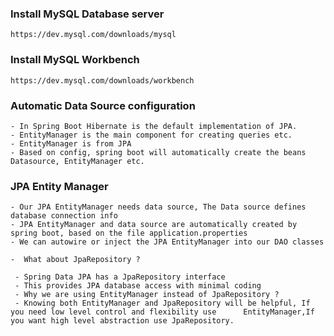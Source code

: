 ### Install MySQL Database server
	https://dev.mysql.com/downloads/mysql

### Install MySQL Workbench
	https://dev.mysql.com/downloads/workbench

### Automatic Data Source configuration
	- In Spring Boot Hibernate is the default implementation of JPA.
	- EntityManager is the main component for creating queries etc.
	- EntityManager is from JPA
	- Based on config, spring boot will automatically create the beans Datasource, EntityManager etc.

### JPA Entity Manager
	- Our JPA EntityManager needs data source, The Data source defines database connection info
	- JPA EntityManager and data source are automatically created by spring boot, based on the file application.properties
	- We can autowire or inject the JPA EntityManager into our DAO classes
	
	-  What about JpaRepository ?
	
	 - Spring Data JPA has a JpaRepository interface
	 - This provides JPA database access with minimal coding
	 - Why we are using EntityManager instead of JpaRepository ?
	 - Knowing both EntityManager and JpaRepository will be helpful, If you need low level control and flexibility use 		EntityManager,If you want high level abstraction use JpaRepository.